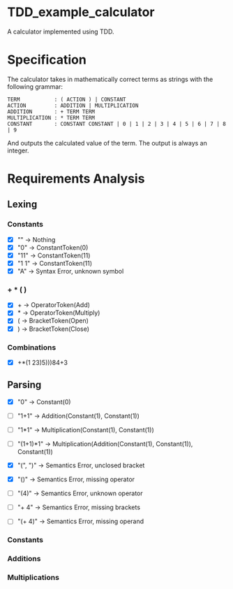 # TDD_example_calculator

A calculator implemented using TDD.

# Specification

The calculator takes in mathematically correct terms as strings with the following grammar:

```
TERM           : ( ACTION ) | CONSTANT
ACTION         : ADDITION | MULTIPLICATION
ADDITION       : + TERM TERM
MULTIPLICATION : * TERM TERM
CONSTANT       : CONSTANT CONSTANT | 0 | 1 | 2 | 3 | 4 | 5 | 6 | 7 | 8 | 9
```

And outputs the calculated value of the term. The output is always an integer.

# Requirements Analysis

## Lexing

### Constants

- [x] "" -> Nothing
- [x] "0" -> ConstantToken(0)
- [x] "11" -> ConstantToken(11)
- [x] "1 1" -> ConstantToken(11)
- [x] "A" -> Syntax Error, unknown symbol

### + * ( )

- [x] \+ -> OperatorToken(Add)
- [x] \* -> OperatorToken(Multiply)
- [x] ( -> BracketToken(Open)
- [x] ) -> BracketToken(Close)

### Combinations

- [x] \+*(1 23)5)))84+3

## Parsing

- [x] "0" -> Constant(0)
- [ ] "1+1" -> Addition(Constant(1), Constant(1))
- [ ] "1*1" -> Multiplication(Constant(1), Constant(1))
- [ ] "(1+1)*1" -> Multiplication(Addition(Constant(1), Constant(1)), Constant(1))

- [x] "(", ")" -> Semantics Error, unclosed bracket
- [x] "()" -> Semantics Error, missing operator
- [ ] "(4)" -> Semantics Error, unknown operator
- [ ] "+ 4" -> Semantics Error, missing brackets
- [ ] "(+ 4)" -> Semantics Error, missing operand

### Constants

### Additions

### Multiplications
